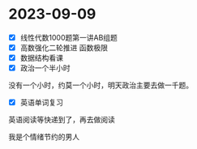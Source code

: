 # 2023-09-09

* [X] 线性代数1000题第一讲AB组题
* [X] 高数强化二轮推进 函数极限
* [X] 数据结构看课
* [X] 政治一个半小时

没有一个小时，约莫一个小时，明天政治主要去做一千题。

* [X] 英语单词复习

英语阅读等快递到了，再去做阅读

我是个情绪节约的男人
